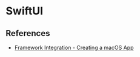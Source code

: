 # SwiftUI

<!--
https://app.pluralsight.com/library/courses/swiftui-getting-started/table-of-contents
https://app.pluralsight.com/library/courses/build-first-swiftui-app/table-of-contents
https://app.pluralsight.com/library/courses/droidcon-nyc-session-35/table-of-contents
https://app.pluralsight.com/library/courses/swiftfest-boston-2019-session-28/table-of-contents
-->

## References

- [Framework Integration - Creating a macOS App](https://developer.apple.com/tutorials/swiftui/creating-a-macos-app)
